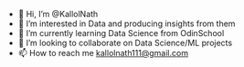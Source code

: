 - 👋 Hi, I’m @KallolNath
- 👀 I’m interested in Data and producing insights from them
- 🌱 I’m currently learning Data Science from OdinSchool
- 💞️ I’m looking to collaborate on Data Science/ML projects
- 📫 How to reach me kallolnath111@gmail.com

<!---
KallolNath/KallolNath is a ✨ special ✨ repository because its `README.md` (this file) appears on your GitHub profile.
You can click the Preview link to take a look at your changes.
--->
